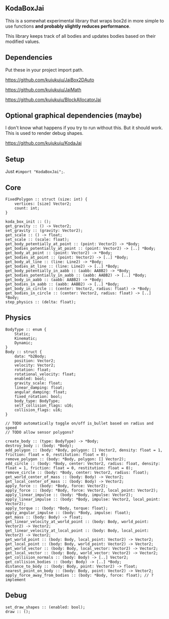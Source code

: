## KodaBoxJai

This is a somewhat experimental library that wraps box2d in more simple to use functions **and probably slightly reduces performance**.

This library keeps track of all bodies and updates bodies based on their modified values.

## Dependencies

Put these in your project import path.

https://github.com/kujukuju/JaiBox2DAuto

https://github.com/kujukuju/JaiMath

https://github.com/kujukuju/BlockAllocatorJai

## Optional graphical dependencies (maybe)

I don't know what happens if you try to run without this. But it should work. This is used to render debug shapes.

https://github.com/kujukuju/KodaJai


## Setup
Just `#import "KodaBoxJai";`. 

## Core
```jai
FixedPolygon :: struct (size: int) {
    vertices: [size] Vector2;
    count: int;
}

koda_box_init :: ();
get_gravity :: () -> Vector2;
set_gravity :: (gravity: Vector2);
get_scale :: () -> float;
set_scale :: (scale: float);
get_body_potentially_at_point :: (point: Vector2) -> *Body;
get_bodies_potentially_at_point :: (point: Vector2) -> [..] *Body;
get_body_at_point :: (point: Vector2) -> *Body;
get_bodies_at_point :: (point: Vector2) -> [..] *Body;
get_body_at_line :: (line: Line2) -> *Body;
get_bodies_at_line :: (line: Line2) -> [..] *Body;
get_body_potentially_in_aabb :: (aabb: AABB2) -> *Body;
get_bodies_potentially_in_aabb :: (aabb: AABB2) -> [..] *Body;
get_body_in_aabb :: (aabb: AABB2) -> *Body;
get_bodies_in_aabb :: (aabb: AABB2) -> [..] *Body;
get_body_in_circle :: (center: Vector2, radius: float) -> *Body;
get_bodies_in_circle :: (center: Vector2, radius: float) -> [..] *Body;
step_physics :: (delta: float);
```

## Physics
```jai
BodyType :: enum {
    Static;
    Kinematic;
    Dynamic;
}
Body :: struct {
    data: *b2Body;
    position: Vector2;
    velocity: Vector2;
    rotation: float;
    rotational_velocity: float;
    enabled: bool;
    gravity_scale: float;
    linear_damping: float;
    angular_damping: float;
    fixed_rotation: bool;
    body_type: BodyType;
    self_collision_flags: u16;
    collision_flags: u16;
}

// TODO automatically toggle on/off is_bullet based on radius and speed
// TODO allow sensor polygons?

create_body :: (type: BodyType) -> *Body;
destroy_body :: (body: *Body);
add_polygon :: (body: *Body, polygon: [] Vector2, density: float = 1, friction: float = 0, restitution: float = 0);
remove_polygon :: (body: *Body, polygon: [] Vector2);
add_circle :: (body: *Body, center: Vector2, radius: float, density: float = 1, friction: float = 0, restitution: float = 0);
remove_circle :: (body: *Body, center: Vector2, radius: float);
get_world_center_of_mass :: (body: Body) -> Vector2;
get_local_center_of_mass :: (body: Body) -> Vector2;
apply_force :: (body: *Body, force: Vector2);
apply_force :: (body: *Body, force: Vector2, local_point: Vector2);
apply_linear_impulse :: (body: *Body, impulse: Vector2);
apply_linear_impulse :: (body: *Body, impulse: Vector2, local_point: Vector2);
apply_torque :: (body: *Body, torque: float);
apply_angular_impulse :: (body: *Body, impulse: float);
get_mass :: (body: Body) -> float;
get_linear_velocity_at_world_point :: (body: Body, world_point: Vector2) -> Vector2;
get_linear_velocity_at_local_point :: (body: Body, local_point: Vector2) -> Vector2;
get_world_point :: (body: Body, local_point: Vector2) -> Vector2;
get_local_point :: (body: Body, world_point: Vector2) -> Vector2;
get_world_vector :: (body: Body, local_vector: Vector2) -> Vector2;
get_local_vector :: (body: Body, world_vector: Vector2) -> Vector2;
get_collision_normals :: (body: Body) -> [..] Vector2;
get_collision_bodies :: (body: Body) -> [..] *Body;
distance_to_body :: (body: Body, point: Vector2) -> float;
nearest_point_on_body :: (body: Body, point: Vector2) -> Vector2;
apply_force_away_from_bodies :: (body: *Body, force: float); // ? implement
```

## Debug
```jai
set_draw_shapes :: (enabled: bool);
draw :: ();
```
